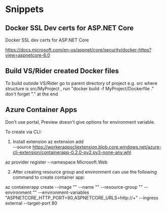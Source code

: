 # Snippets

## Docker SSL Dev certs for ASP.NET Core
Docker SSL dev certs for ASP.NET Core 

https://docs.microsoft.com/en-us/aspnet/core/security/docker-https?view=aspnetcore-6.0

## Build VS/Rider created Docker files

To build outside VS/Rider go to parent directory of project e.g. src where structure is src/MyProject , run "docker build -f MyProject/Dockerfile ." don't forget "." at the end


## Azure Container Apps

Don't use portal, Preview doesn't give options for environment variable.

To create via CLI:
1. Install extension
  az extension add \
    --source https://workerappscliextension.blob.core.windows.net/azure-cli-extension/containerapp-0.2.0-py2.py3-none-any.whl
  
  az provider register --namespace Microsoft.Web
  
2. After creating resource group and environment can use the following command to create container app:

az containerapp create --image "<IMAGE URL>" --name "<NAME>" --resource-group "<RESOURCE GROUP>" --environment "<ENVIRONMENT>" --environment-variables "ASPNETCORE_HTTP_PORT=80,ASPNETCORE_URLS=http://+" --ingress external --target-port 80

